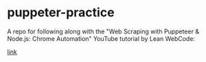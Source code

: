 # puppeter-practice

A repo for following along with the "Web Scraping with Puppeteer & Node.js: Chrome Automation" YouTube tutorial by Lean WebCode:

[link](//www.youtube.com/watch?v=lgyszZhAZOI&amp;ab_channel=LearnWebCode)
